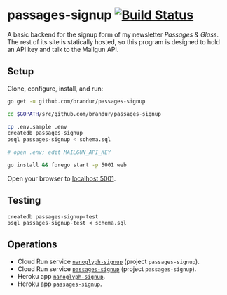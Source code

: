 # passages-signup [![Build Status](https://github.com/brandur/passages-signup/workflows/passages-signup%20CI/badge.svg)](https://github.com/brandur/passages-signup/actions)


A basic backend for the signup form of my newsletter _Passages & Glass_. The rest of its site is statically hosted, so this program is designed to hold an API key and talk to the Mailgun API.

## Setup

Clone, configure, install, and run:

``` sh
go get -u github.com/brandur/passages-signup

cd $GOPATH/src/github.com/brandur/passages-signup

cp .env.sample .env
createdb passages-signup
psql passages-signup < schema.sql

# open .env; edit MAILGUN_API_KEY

go install && forego start -p 5001 web
```

Open your browser to [localhost:5001](http://localhost:5001).

## Testing

    createdb passages-signup-test
    psql passages-signup-test < schema.sql

## Operations

* Cloud Run service [`nanoglyph-signup`](https://nanoglyph-signup-5slhbjdbla-uc.a.run.app/) (project `passages-signup`).
* Cloud Run service [`passages-signup`](https://passages-signup-5slhbjdbla-uc.a.run.app/) (project `passages-signup`).
* Heroku app [`nanoglyph-signup`](https://nanoglyph-signup.herokuapp.com).
* Heroku app [`passages-signup`](https://passages-signup.herokuapp.com).

